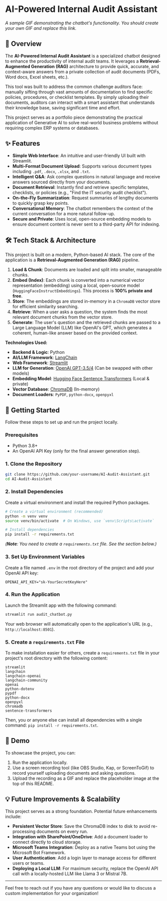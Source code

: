 # AI-Powered Internal Audit Assistant


*A sample GIF demonstrating the chatbot's functionality. You should create your own GIF and replace this link.*

## 📌 Overview

The **AI-Powered Internal Audit Assistant** is a specialized chatbot designed to enhance the productivity of internal audit teams. It leverages a **Retrieval-Augmented Generation (RAG)** architecture to provide quick, accurate, and context-aware answers from a private collection of audit documents (PDFs, Word docs, Excel sheets, etc.).

This tool was built to address the common challenge auditors face: manually sifting through vast amounts of documentation to find specific policies, procedures, or checklist templates. By simply uploading their documents, auditors can interact with a smart assistant that understands their knowledge base, saving significant time and effort.

This project serves as a portfolio piece demonstrating the practical application of Generative AI to solve real-world business problems without requiring complex ERP systems or databases.

## ✨ Features

*   **Simple Web Interface**: An intuitive and user-friendly UI built with Streamlit.
*   **Multi-Format Document Upload**: Supports various document types including `.pdf`, `.docx`, `.xlsx`, and `.txt`.
*   **Intelligent Q&A**: Ask complex questions in natural language and receive answers sourced directly from your documents.
*   **Document Retrieval**: Instantly find and retrieve specific templates, checklists, or policies (e.g., "Find the IT security audit checklist").
*   **On-the-Fly Summarization**: Request summaries of lengthy documents to quickly grasp key points.
*   **Conversational Memory**: The chatbot remembers the context of the current conversation for a more natural follow-up.
*   **Secure and Private**: Uses local, open-source embedding models to ensure document content is never sent to a third-party API for indexing.

## 🛠️ Tech Stack & Architecture

This project is built on a modern, Python-based AI stack. The core of the application is a **Retrieval-Augmented Generation (RAG)** pipeline.

1.  **Load & Chunk**: Documents are loaded and split into smaller, manageable chunks.
2.  **Embed (Index)**: Each chunk is converted into a numerical vector representation (embedding) using a local, open-source model (`HuggingFaceInstructEmbeddings`). This process is **100% private and free**.
3.  **Store**: The embeddings are stored in-memory in a `ChromaDB` vector store for efficient similarity searching.
4.  **Retrieve**: When a user asks a question, the system finds the most relevant document chunks from the vector store.
5.  **Generate**: The user's question and the retrieved chunks are passed to a Large Language Model (LLM) like OpenAI's GPT, which generates a coherent, human-like answer based on the provided context.

**Technologies Used:**
*   **Backend & Logic**: Python
*   **AI/LLM Framework**: [LangChain](https://www.langchain.com/)
*   **Web Framework**: [Streamlit](https://streamlit.io/)
*   **LLM for Generation**: [OpenAI GPT-3.5/4](https://platform.openai.com/) (Can be swapped with other models)
*   **Embedding Model**: [Hugging Face Sentence Transformers](https://huggingface.co/hkunlp/instructor-large) (Local & private)
*   **Vector Database**: [ChromaDB](https://www.trychroma.com/) (In-memory)
*   **Document Loaders**: `PyPDF`, `python-docx`, `openpyxl`

## 🚀 Getting Started

Follow these steps to set up and run the project locally.

### Prerequisites

*   Python 3.8+
*   An OpenAI API Key (only for the final answer generation step).

### 1. Clone the Repository

```bash
git clone https://github.com/your-username/AI-Audit-Assistant.git
cd AI-Audit-Assistant
```

### 2. Install Dependencies

Create a virtual environment and install the required Python packages.

```bash
# Create a virtual environment (recommended)
python -m venv venv
source venv/bin/activate  # On Windows, use `venv\Scripts\activate`

# Install dependencies
pip install -r requirements.txt
```
*(**Note**: You need to create a `requirements.txt` file. See the section below.)*

### 3. Set Up Environment Variables

Create a file named `.env` in the root directory of the project and add your OpenAI API key:

```
OPENAI_API_KEY="sk-YourSecretKeyHere"
```

### 4. Run the Application

Launch the Streamlit app with the following command:

```bash
streamlit run audit_chatbot.py
```

Your web browser will automatically open to the application's URL (e.g., `http://localhost:8501`).

### 5. Create a `requirements.txt` File

To make installation easier for others, create a `requirements.txt` file in your project's root directory with the following content:

```
streamlit
langchain
langchain-openai
langchain-community
openai
python-dotenv
pypdf
python-docx
openpyxl
chromadb
sentence-transformers
```
Then, you or anyone else can install all dependencies with a single command: `pip install -r requirements.txt`.

## 📸 Demo

To showcase the project, you can:
1.  Run the application locally.
2.  Use a screen recording tool (like OBS Studio, Kap, or ScreenToGif) to record yourself uploading documents and asking questions.
3.  Upload the recording as a GIF and replace the placeholder image at the top of this README.

## 💡 Future Improvements & Scalability

This project serves as a strong foundation. Potential future enhancements include:
*   **Persistent Vector Store**: Save the ChromaDB index to disk to avoid re-processing documents on every run.
*   **Integration with SharePoint/OneDrive**: Add a document loader to connect directly to cloud storage.
*   **Microsoft Teams Integration**: Deploy as a native Teams bot using the Microsoft Bot Framework.
*   **User Authentication**: Add a login layer to manage access for different users or teams.
*   **Deploying a Local LLM**: For maximum security, replace the OpenAI API call with a locally-hosted LLM like Llama 3 or Mistral 7B.

---

Feel free to reach out if you have any questions or would like to discuss a custom implementation for your organization!